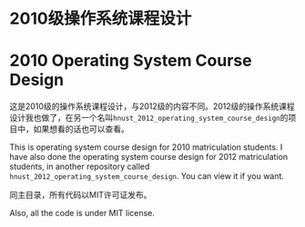 # 2010级操作系统课程设计 #
# 2010 Operating System Course Design #

这是2010级的操作系统课程设计，与2012级的内容不同。2012级的操作系统课程设计我也做了，在另一个名叫`hnust_2012_operating_system_course_design`的项目中，如果想看的话也可以查看。

This is operating system course design for 2010 matriculation students. I have also done the operating system course design for 2012 matriculation students, in another repository called `hnust_2012_operating_system_course_design`. You can view it if you want.

同主目录，所有代码以MIT许可证发布。

Also, all the code is under MIT license.